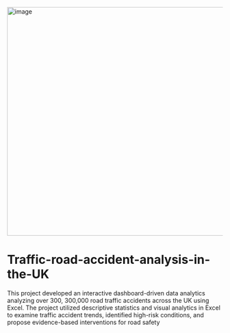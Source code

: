 <img width="940" height="535" alt="image" src="https://github.com/user-attachments/assets/6f9c6357-0cd9-47c9-ab9f-5818d7fd3f62" />



# Traffic-road-accident-analysis-in-the-UK
This project developed an interactive dashboard-driven data analytics analyzing over 300, 300,000 road traffic accidents across the UK using Excel. The project utilized descriptive statistics and visual analytics in Excel to examine traffic accident trends, identified high-risk conditions, and propose evidence-based interventions for road safety
